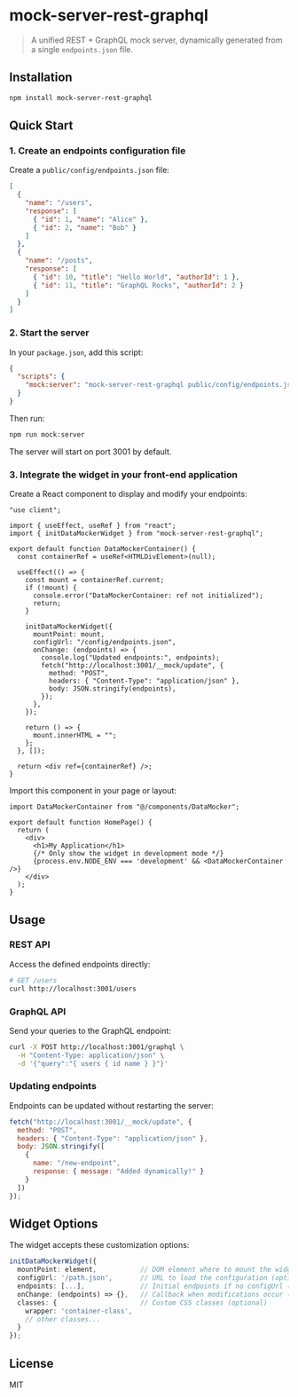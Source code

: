 # mock-server-rest-graphql

> A unified REST + GraphQL mock server, dynamically generated from a single `endpoints.json` file.

## Installation

```bash
npm install mock-server-rest-graphql
```

## Quick Start

### 1. Create an endpoints configuration file

Create a `public/config/endpoints.json` file:

```json
[
  {
    "name": "/users",
    "response": [
      { "id": 1, "name": "Alice" },
      { "id": 2, "name": "Bob" }
    ]
  },
  {
    "name": "/posts",
    "response": [
      { "id": 10, "title": "Hello World", "authorId": 1 },
      { "id": 11, "title": "GraphQL Rocks", "authorId": 2 }
    ]
  }
]
```

### 2. Start the server

In your `package.json`, add this script:

```json
{
  "scripts": {
    "mock:server": "mock-server-rest-graphql public/config/endpoints.json"
  }
}
```

Then run:

```bash
npm run mock:server
```

The server will start on port 3001 by default.

### 3. Integrate the widget in your front-end application

Create a React component to display and modify your endpoints:

```tsx
"use client";

import { useEffect, useRef } from "react";
import { initDataMockerWidget } from "mock-server-rest-graphql";

export default function DataMockerContainer() {
  const containerRef = useRef<HTMLDivElement>(null);

  useEffect(() => {
    const mount = containerRef.current;
    if (!mount) {
      console.error("DataMockerContainer: ref not initialized");
      return;
    }

    initDataMockerWidget({
      mountPoint: mount,
      configUrl: "/config/endpoints.json",
      onChange: (endpoints) => {
        console.log("Updated endpoints:", endpoints);
        fetch("http://localhost:3001/__mock/update", {
          method: "POST",
          headers: { "Content-Type": "application/json" },
          body: JSON.stringify(endpoints),
        });
      },
    });

    return () => {
      mount.innerHTML = "";
    };
  }, []);

  return <div ref={containerRef} />;
}
```

Import this component in your page or layout:

```tsx
import DataMockerContainer from "@/components/DataMocker";

export default function HomePage() {
  return (
    <div>
      <h1>My Application</h1>
      {/* Only show the widget in development mode */}
      {process.env.NODE_ENV === 'development' && <DataMockerContainer />}
    </div>
  );
}
```

## Usage

### REST API

Access the defined endpoints directly:

```bash
# GET /users
curl http://localhost:3001/users
```

### GraphQL API

Send your queries to the GraphQL endpoint:

```bash
curl -X POST http://localhost:3001/graphql \
  -H "Content-Type: application/json" \
  -d '{"query":"{ users { id name } }"}'
```

### Updating endpoints

Endpoints can be updated without restarting the server:

```javascript
fetch("http://localhost:3001/__mock/update", {
  method: "POST",
  headers: { "Content-Type": "application/json" },
  body: JSON.stringify([
    {
      name: "/new-endpoint",
      response: { message: "Added dynamically!" }
    }
  ])
});
```

## Widget Options

The widget accepts these customization options:

```typescript
initDataMockerWidget({
  mountPoint: element,           // DOM element where to mount the widget (required)
  configUrl: '/path.json',       // URL to load the configuration (optional)
  endpoints: [...],              // Initial endpoints if no configUrl (optional)
  onChange: (endpoints) => {},   // Callback when modifications occur (optional)
  classes: {                     // Custom CSS classes (optional)
    wrapper: 'container-class',
    // other classes...
  }
});
```

## License

MIT